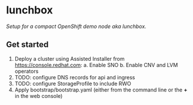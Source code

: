 # lunchbox

_Setup for a compact OpenShift demo node aka lunchbox._

## Get started

1. Deploy a cluster using Assisted Installer from https://console.redhat.com:
   a. Enable SNO
   b. Enable CNV and LVM operators
2. TODO: configure DNS records for api and ingress
3. TODO: configure StorageProfile to include RWO
4. Apply bootstrap/bootstrap.yaml (either from the command line or the **+** in the web console)
